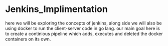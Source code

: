 # Jenkins_Implimentation
 here we will be exploring the concepts of jenkins, along side we will also be using docker to run the client-server code in go lang.
 our main goal here is to create a continious pipeline which adds, executes and deleted the docker containers on its own.
